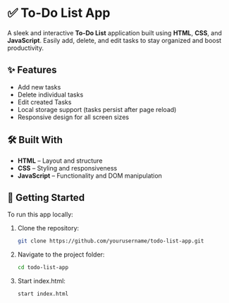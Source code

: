 # ✅ To-Do List App

A sleek and interactive **To-Do List** application built using **HTML**, **CSS**, and **JavaScript**. Easily add, delete, and edit tasks to stay organized and boost productivity.

## ✨ Features

- Add new tasks
- Delete individual tasks
- Edit created Tasks
- Local storage support (tasks persist after page reload)
- Responsive design for all screen sizes

## 🛠️ Built With

- **HTML** – Layout and structure
- **CSS** – Styling and responsiveness
- **JavaScript** – Functionality and DOM manipulation


## 🚀 Getting Started

To run this app locally:

1. Clone the repository:
   ```bash
   git clone https://github.com/yourusername/todo-list-app.git
2. Navigate to the project folder:
   ```bash
   cd todo-list-app
3. Start index.html:
   ```bash
   start index.html


